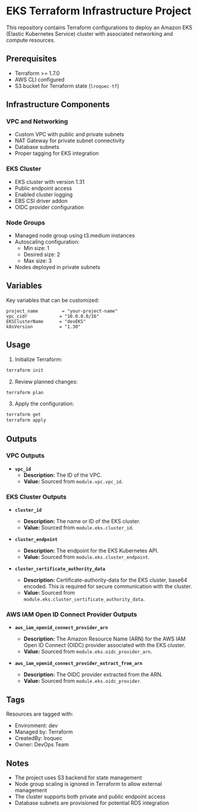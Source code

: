 # EKS Terraform Infrastructure Project

This repository contains Terraform configurations to deploy an Amazon EKS (Elastic Kubernetes Service) cluster with associated networking and compute resources.

## Prerequisites

- Terraform >= 1.7.0
- AWS CLI configured
- S3 bucket for Terraform state (`lroquec-tf`)

## Infrastructure Components

### VPC and Networking
- Custom VPC with public and private subnets
- NAT Gateway for private subnet connectivity
- Database subnets
- Proper tagging for EKS integration

### EKS Cluster
- EKS cluster with version 1.31
- Public endpoint access
- Enabled cluster logging
- EBS CSI driver addon
- OIDC provider configuration

### Node Groups
- Managed node group using t3.medium instances
- Autoscaling configuration:
  - Min size: 1
  - Desired size: 2
  - Max size: 3
- Nodes deployed in private subnets

## Variables

Key variables that can be customized:

```hcl
project_name         = "your-project-name"
vpc_cidr            = "10.0.0.0/16"
EKSClusterName      = "devEKS"
k8sVersion          = "1.30"
```

## Usage

1. Initialize Terraform:
```bash
terraform init
```

2. Review planned changes:
```bash
terraform plan
```

3. Apply the configuration:
```bash
terraform get
terraform apply
```

## Outputs

### VPC Outputs

- **`vpc_id`**  
  - **Description:** The ID of the VPC.  
  - **Value:** Sourced from `module.vpc.vpc_id`.

### EKS Cluster Outputs

- **`cluster_id`**  
  - **Description:** The name or ID of the EKS cluster.  
  - **Value:** Sourced from `module.eks.cluster_id`.

- **`cluster_endpoint`**  
  - **Description:** The endpoint for the EKS Kubernetes API.  
  - **Value:** Sourced from `module.eks.cluster_endpoint`.

- **`cluster_certificate_authority_data`**  
  - **Description:** Certificate-authority-data for the EKS cluster, base64 encoded. This is required for secure communication with the cluster.  
  - **Value:** Sourced from `module.eks.cluster_certificate_authority_data`.

### AWS IAM Open ID Connect Provider Outputs

- **`aws_iam_openid_connect_provider_arn`**  
  - **Description:** The Amazon Resource Name (ARN) for the AWS IAM Open ID Connect (OIDC) provider associated with the EKS cluster.  
  - **Value:** Sourced from `module.eks.oidc_provider_arn`.

- **`aws_iam_openid_connect_provider_extract_from_arn`**  
  - **Description:** The OIDC provider extracted from the ARN.  
  - **Value:** Sourced from `module.eks.oidc_provider`.

## Tags

Resources are tagged with:
- Environment: dev
- Managed by: Terraform
- CreatedBy: lroquec
- Owner: DevOps Team

## Notes

- The project uses S3 backend for state management
- Node group scaling is ignored in Terraform to allow external management
- The cluster supports both private and public endpoint access
- Database subnets are provisioned for potential RDS integration